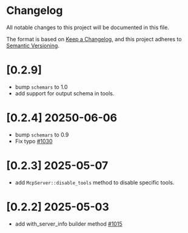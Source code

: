 # Changelog
All notable changes to this project will be documented in this file.

The format is based on [Keep a Changelog](https://keepachangelog.com/en/1.0.0/),
and this project adheres to [Semantic Versioning](https://semver.org/spec/v2.0.0.html).

# [0.2.9]

- bump `schemars` to 1.0
- add support for output schema in tools.

# [0.2.4] 20250-06-06

- bump `schemars` to 0.9
- Fix typo [#1030](https://github.com/poem-web/poem/pull/1030)

# [0.2.3] 2025-05-07

- add `McpServer::disable_tools` method to disable specific tools.

# [0.2.2] 2025-05-03

- add with_server_info builder method [#1015](https://github.com/poem-web/poem/pull/1015)

